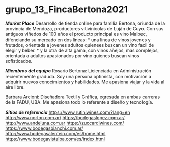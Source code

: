 # grupo_13_FincaBertona2021

***Market Place***
Desarrollo de tienda online para familia Bertona, oriunda de la provincia de Mendoza, productores vitivinicolas de Luján de Cuyo.
Con sus antiguos viñedos de 100 años el producto principal es vino Malbec, difenciando su mercado en dos lineas:
    * una linea de vinos jovenes y frutados, orientada a jovenes adultos quienees buscan un vino facil de elegir y beber.
    * y la otra de alta gama, con vinos añejos, mas complejos, orientada a adultos apasionados por vino quienes buscan vinos sofisticados.

***Miembros del equipo***
Rosario Bertona: Licienciada en Administración recientemente graduda. Soy una persona optimista, con motivación a adquirir nuevos conocimientos y habilidades. Me apasiona viajar y la vida al aire libre. 

Barbara Arcioni: Diseñadora Textil y Gráfica, egresada en ambas carreras de la FADU, UBA. Me apasiona todo lo referente a diseño y tecnología.


***Sitios de referencia***
https://www.rutiniwines.com/?lang=en
http://www.norton.com.ar/
https://bodegaslopez.com.ar/
http://www.andeluna.com.ar
https://zuccardiwines.com/
https://www.bodegasbianchi.com.ar/
http://www.bodegasalentein.com/es/home.html
https://www.bodegavistalba.com/es/index.html
